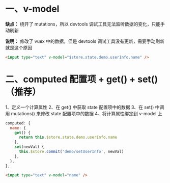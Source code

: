 # 一、v-model
  **缺点：** 绕开了 mutations，所以 devtools 调试工具无法监听数据的变化，只能手动刷新

  **说明：** 修改了 vuex 中的数据，但是 devtools 调试工具没有更新，需要手动刷新就是这个原因

  ```html
  <input type="text" v-model="$store.state.demo.userInfo.name" />
  ```

# 二、computed 配置项 + get() + set()（推荐）
  1、定义一个计算属性
  2、在 get() 中获取 state 配置项中的数据
  3、在 set() 中调用 mutations() 来修改 state 配置项中的数据
  4、将计算属性绑定到 v-model 上

  ```js
  computed: {
    name: {
      get() {
        return this.$store.state.demo.userInfo.name
      },
      set(newVal) {
        this.$store.commit('demo/setUserInfo', newVal)
      },
    },
  },
  ```
  
  ```html
  <input type="text" v-model="name" />
  ```
